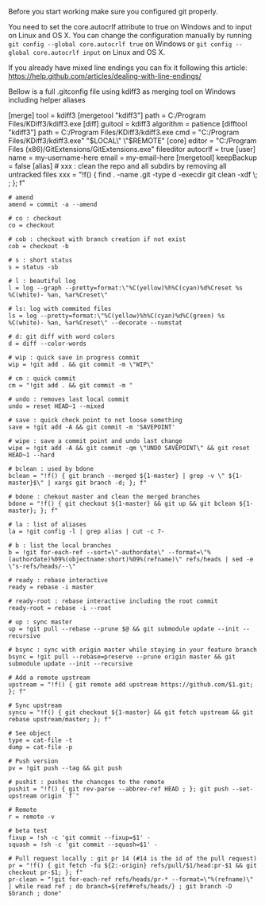 Before you start working make sure you configured git properly.

You need to set the core.autocrlf attribute to true on Windows and to input on Linux and OS X. 
You can change the configuration manually by running `git config --global core.autocrlf true` on Windows or `git config --global core.autocrlf input` on Linux and OS X.


If you already have mixed line endings you can fix it following this article:  
https://help.github.com/articles/dealing-with-line-endings/






Bellow is a full .gitconfig file using kdiff3 as merging tool on Windows including helper aliases


[merge]
    tool = kdiff3
[mergetool "kdiff3"]
    path = C:/Program Files/KDiff3/kdiff3.exe
[diff]
    guitool = kdiff3
    algorithm = patience
[difftool "kdiff3"]
    path = C:/Program Files/KDiff3/kdiff3.exe
    cmd = \"C:/Program Files/KDiff3/kdiff3.exe\" \"$LOCAL\" \"$REMOTE\"
[core]
    editor = \"C:/Program Files (x86)/GitExtensions/GitExtensions.exe\" fileeditor
    autocrlf = true
[user]
    name = my-username-here
    email = my-email-here
[mergetool]
    keepBackup = false
[alias]
    # xxx : clean the repo and all subdirs by removing all untracked files
    xxx = "!f() { find . -name .git -type d -execdir git clean -xdf \\; ; }; f"

    # amend 
    amend = commit -a --amend

    # co : checkout
    co = checkout

    # cob : checkout with branch creation if not exist
    cob = checkout -b

    # s : short status
    s = status -sb

    # l : beautiful log
    l = log --graph --pretty=format:\"%C(yellow)%h%C(cyan)%d%Creset %s %C(white)- %an, %ar%Creset\"

    # ls: log with commited files
    ls = log --pretty=format:\"%C(yellow)%h%C(cyan)%d%C(green) %s %C(white)- %an, %ar%Creset\" --decorate --numstat
	
    # d: git diff with word colors
    d = diff --color-words

    # wip : quick save in progress commit
    wip = !git add . && git commit -m \"WIP\"

    # cm : quick commit
    cm = "!git add . && git commit -m "

    # undo : removes last local commit
    undo = reset HEAD~1 --mixed

    # save : quick check point to not loose something
    save = !git add -A && git commit -m 'SAVEPOINT'

    # wipe : save a commit point and undo last change
    wipe = !git add -A && git commit -qm \"UNDO SAVEPOINT\" && git reset HEAD~1 --hard

    # bclean : used by bdone
    bclean = "!f() { git branch --merged ${1-master} | grep -v \" ${1-master}$\" | xargs git branch -d; }; f"

    # bdone : chekout master and clean the merged branches
    bdone = "!f() { git checkout ${1-master} && git up && git bclean ${1-master}; }; f"

    # la : list of aliases
    la = !git config -l | grep alias | cut -c 7-

    # b : list the local branches
    b = !git for-each-ref --sort=\"-authordate\" --format=\"%(authordate)%09%(objectname:short)%09%(refname)\" refs/heads | sed -e \"s-refs/heads/--\"

    # ready : rebase interactive
    ready = rebase -i master

    # ready-root : rebase interactive including the root commit
    ready-root = rebase -i --root

    # up : sync master
    up = !git pull --rebase --prune $@ && git submodule update --init --recursive

    # bsync : sync with origin master while staying in your feature branch
    bsync = !git pull --rebase=preserve --prune origin master && git submodule update --init --recursive

    # Add a remote upstream
    upstream = "!f() { git remote add upstream https://github.com/$1.git; }; f"

    # Sync upstream
    syncu = "!f() { git checkout ${1-master} && git fetch upstream && git rebase upstream/master; }; f"

    # See object
    type = cat-file -t
    dump = cat-file -p

    # Push version
    pv = !git push --tag && git push

    # pushit : pushes the chancges to the remote
    pushit = "!f() { git rev-parse --abbrev-ref HEAD ; }; git push --set-upstream origin `f`"

    # Remote	
    r = remote -v

    # beta test
    fixup = !sh -c 'git commit --fixup=$1' -
    squash = !sh -c 'git commit --squash=$1' -
	
    # Pull request locally : git pr 14 (#14 is the id of the pull request)
    pr = "!f() { git fetch -fu ${2:-origin} refs/pull/$1/head:pr-$1 && git checkout pr-$1; }; f"
    pr-clean = "!git for-each-ref refs/heads/pr-* --format=\"%(refname)\" | while read ref ; do branch=${ref#refs/heads/} ; git branch -D $branch ; done"
